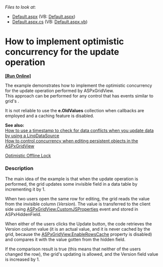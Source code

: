<!-- default file list -->
*Files to look at*:

* [Default.aspx](./CS/WebSite/Default.aspx) (VB: [Default.aspx](./VB/WebSite/Default.aspx))
* [Default.aspx.cs](./CS/WebSite/Default.aspx.cs) (VB: [Default.aspx.vb](./VB/WebSite/Default.aspx.vb))
<!-- default file list end -->
# How to implement optimistic concurrency for the update operation
<!-- run online -->
**[[Run Online]](https://codecentral.devexpress.com/e3213/)**
<!-- run online end -->


<p>The example demonstrates how to implement the optimistic concurrency for the update operation performed by ASPxGridView.<br />
This approach can be performed for any control that has events similar to grid's .</p><p>It is not reliable to use the <strong>e.OldValues</strong> collection when callbacks are employed and a caching feature is disabled.</p><p><strong>See also:</strong><br />
<a href="https://www.devexpress.com/Support/Center/p/E2168">How to use a timestamp to check for data conflicts when you update data by using a LinqDataSource</a><br />
<a href="https://www.devexpress.com/Support/Center/p/E2384">How to control concurrency when editing persistent objects in the ASPxGridView</a></p><p><a href="http://martinfowler.com/eaaCatalog/optimisticOfflineLock.html"><u>Optimistic Offline Lock</u></a></p>


<h3>Description</h3>

<p>The main idea of the example is that when the update operation is performed, the grid updates some invisible field in a data table by incrementing it by 1.</p><p>When two users open the same row for editing, the grid reads the value from the invisible column (<i>Version</i>). The value is transferred to the client side using <a href="http://documentation.devexpress.com/#AspNet/DevExpressWebASPxGridViewASPxGridView_CustomJSPropertiestopic"><u>ASPxGridView.CustomJSProperties</u></a> event and stored in ASPxHiddenField.</p><p>When either of the users clicks the Update button, the code retrieves the Version column value (it is an actual value, and it is never cached by the grid, because the <a href="http://documentation.devexpress.com/#AspNet/DevExpressWebASPxGridViewASPxGridView_EnableRowsCachetopic"><u>ASPxGridView.EnableRowsCache</u></a> property is disabled) and compares it with the value gotten from the hidden field.</p><p>If the comparison result is true (this means that neither of the users changed the row), the grid&#39;s updating is allowed, and the Version field value is increased by 1.</p>

<br/>


